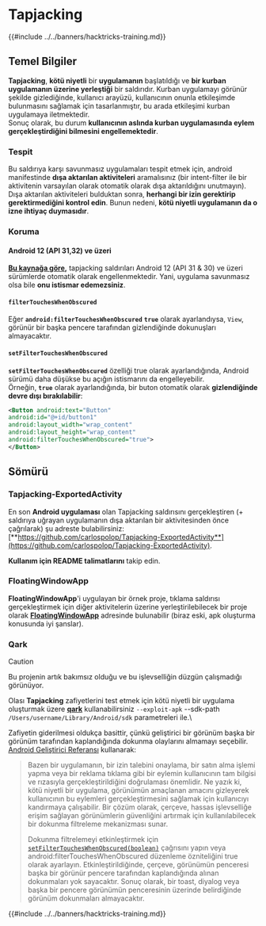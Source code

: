 # Tapjacking

{{#include ../../banners/hacktricks-training.md}}

## **Temel Bilgiler**

**Tapjacking**, **kötü niyetli** bir **uygulamanın** başlatıldığı ve **bir kurban uygulamanın üzerine yerleştiği** bir saldırıdır. Kurban uygulamayı görünür şekilde gizlediğinde, kullanıcı arayüzü, kullanıcının onunla etkileşimde bulunmasını sağlamak için tasarlanmıştır, bu arada etkileşimi kurban uygulamaya iletmektedir.\
Sonuç olarak, bu durum **kullanıcının aslında kurban uygulamasında eylem gerçekleştirdiğini bilmesini engellemektedir**.

### Tespit

Bu saldırıya karşı savunmasız uygulamaları tespit etmek için, android manifestinde **dışa aktarılan aktiviteleri** aramalısınız (bir intent-filter ile bir aktivitenin varsayılan olarak otomatik olarak dışa aktarıldığını unutmayın). Dışa aktarılan aktiviteleri bulduktan sonra, **herhangi bir izin gerektirip gerektirmediğini kontrol edin**. Bunun nedeni, **kötü niyetli uygulamanın da o izne ihtiyaç duymasıdır**.

### Koruma

#### Android 12 (API 31,32) ve üzeri

[**Bu kaynağa göre**](https://www.geeksforgeeks.org/tapjacking-in-android/)**,** tapjacking saldırıları Android 12 (API 31 & 30) ve üzeri sürümlerde otomatik olarak engellenmektedir. Yani, uygulama savunmasız olsa bile **onu istismar edemezsiniz**.

#### `filterTouchesWhenObscured`

Eğer **`android:filterTouchesWhenObscured`** **`true`** olarak ayarlandıysa, `View`, görünür bir başka pencere tarafından gizlendiğinde dokunuşları almayacaktır.

#### **`setFilterTouchesWhenObscured`**

**`setFilterTouchesWhenObscured`** özelliği true olarak ayarlandığında, Android sürümü daha düşükse bu açığın istismarını da engelleyebilir.\
Örneğin, **`true`** olarak ayarlandığında, bir buton otomatik olarak **gizlendiğinde devre dışı bırakılabilir**:
```xml
<Button android:text="Button"
android:id="@+id/button1"
android:layout_width="wrap_content"
android:layout_height="wrap_content"
android:filterTouchesWhenObscured="true">
</Button>
```
## Sömürü

### Tapjacking-ExportedActivity

En son **Android uygulaması** olan Tapjacking saldırısını gerçekleştiren (+ saldırıya uğrayan uygulamanın dışa aktarılan bir aktivitesinden önce çağrılarak) şu adreste bulabilirsiniz: [**https://github.com/carlospolop/Tapjacking-ExportedActivity**](https://github.com/carlospolop/Tapjacking-ExportedActivity).

**Kullanım için README talimatlarını** takip edin.

### FloatingWindowApp

**FloatingWindowApp**'i uygulayan bir örnek proje, tıklama saldırısı gerçekleştirmek için diğer aktivitelerin üzerine yerleştirilebilecek bir proje olarak [**FloatingWindowApp**](https://github.com/aminography/FloatingWindowApp) adresinde bulunabilir (biraz eski, apk oluşturma konusunda iyi şanslar).

### Qark

> [!CAUTION]
> Bu projenin artık bakımsız olduğu ve bu işlevselliğin düzgün çalışmadığı görünüyor.

Olası **Tapjacking** zafiyetlerini test etmek için kötü niyetli bir uygulama oluşturmak üzere [**qark**](https://github.com/linkedin/qark) kullanabilirsiniz `--exploit-apk` --sdk-path `/Users/username/Library/Android/sdk` parametreleri ile.\

Zafiyetin giderilmesi oldukça basittir, çünkü geliştirici bir görünüm başka bir görünüm tarafından kaplandığında dokunma olaylarını almamayı seçebilir. [Android Geliştirici Referansı](https://developer.android.com/reference/android/view/View#security) kullanarak:

> Bazen bir uygulamanın, bir izin talebini onaylama, bir satın alma işlemi yapma veya bir reklama tıklama gibi bir eylemin kullanıcının tam bilgisi ve rızasıyla gerçekleştirildiğini doğrulaması önemlidir. Ne yazık ki, kötü niyetli bir uygulama, görünümün amaçlanan amacını gizleyerek kullanıcının bu eylemleri gerçekleştirmesini sağlamak için kullanıcıyı kandırmaya çalışabilir. Bir çözüm olarak, çerçeve, hassas işlevselliğe erişim sağlayan görünümlerin güvenliğini artırmak için kullanılabilecek bir dokunma filtreleme mekanizması sunar.
>
> Dokunma filtrelemeyi etkinleştirmek için [`setFilterTouchesWhenObscured(boolean)`](https://developer.android.com/reference/android/view/View#setFilterTouchesWhenObscured%28boolean%29) çağrısını yapın veya android:filterTouchesWhenObscured düzenleme özniteliğini true olarak ayarlayın. Etkinleştirildiğinde, çerçeve, görünümün penceresi başka bir görünür pencere tarafından kaplandığında alınan dokunmaları yok sayacaktır. Sonuç olarak, bir toast, diyalog veya başka bir pencere görünümün penceresinin üzerinde belirdiğinde görünüm dokunmaları almayacaktır.


{{#include ../../banners/hacktricks-training.md}}
